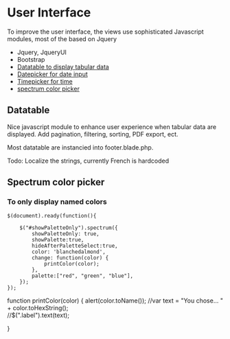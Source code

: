 # User Interface

To improve the user interface, the views use sophisticated Javascript modules, most of the based on Jquery

* Jquery, JqueryUI
* Bootstrap
* [Datatable to display tabular data](https://datatables.net/)
* [Datepicker for date input](https://jqueryui.com/datepicker/)
* [Timepicker for time](https://timepicker.co/) 
* [spectrum color picker](https://github.com/seballot/spectrum)

## Datatable

Nice javascript module to enhance user experience when tabular data are displayed. Add pagination, filtering, sorting, PDF export, ect.

Most datatable are instancied into footer.blade.php.

Todo: Localize the strings, currently French is hardcoded

    
## Spectrum color picker

### To only display named colors

    $(document).ready(function(){

        $("#showPaletteOnly").spectrum({
            showPaletteOnly: true,
            showPalette:true,
            hideAfterPaletteSelect:true,
            color: 'blanchedalmond',
            change: function(color) {
                printColor(color);
            },
            palette:["red", "green", "blue"],
        });
    });

function printColor(color) {
alert(color.toName());
   //var text = "You chose... " + color.toHexString();    
   //$(".label").text(text);
    
}
</script>